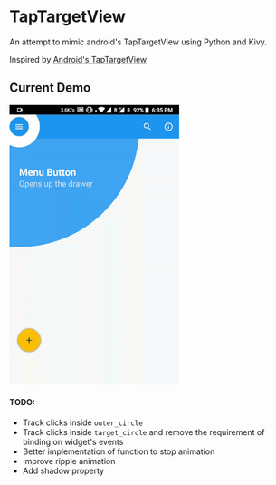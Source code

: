 # TapTargetView
An attempt to mimic android's TapTargetView using Python and Kivy.

Inspired by [Android's TapTargetView](https://github.com/KeepSafe/TapTargetView)

## Current Demo
![TapTargetView demo](demo/ttv_demo_2.gif)

#### TODO:
* Track clicks inside `outer_circle`
* Track clicks inside `target_circle` and remove the requirement of binding on widget's events
* Better implementation of function to stop animation
* Improve ripple animation
* Add shadow property
